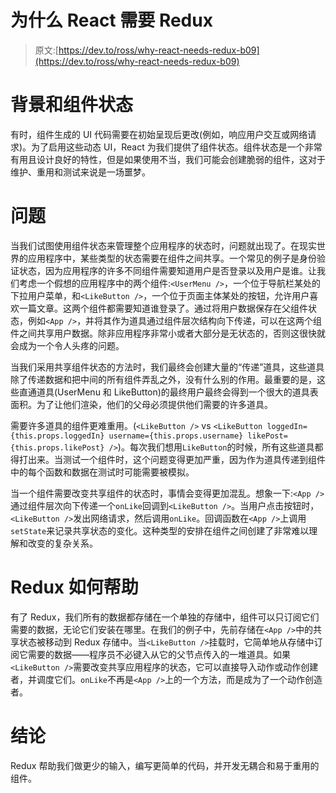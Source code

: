 # 为什么 React 需要 Redux

> 原文:[https://dev.to/ross/why-react-needs-redux-b09](https://dev.to/ross/why-react-needs-redux-b09)

# 背景和组件状态

有时，组件生成的 UI 代码需要在初始呈现后更改(例如，响应用户交互或网络请求)。为了启用这些动态 UI，React 为我们提供了组件状态。组件状态是一个非常有用且设计良好的特性，但是如果使用不当，我们可能会创建脆弱的组件，这对于维护、重用和测试来说是一场噩梦。

# 问题

当我们试图使用组件状态来管理整个应用程序的状态时，问题就出现了。在现实世界的应用程序中，某些类型的状态需要在组件之间共享。一个常见的例子是身份验证状态，因为应用程序的许多不同组件需要知道用户是否登录以及用户是谁。让我们考虑一个假想的应用程序中的两个组件:`<UserMenu />`，一个位于导航栏某处的下拉用户菜单，和`<LikeButton />`，一个位于页面主体某处的按钮，允许用户喜欢一篇文章。这两个组件都需要知道谁登录了。通过将用户数据保存在父组件状态，例如`<App />`，并将其作为道具通过组件层次结构向下传递，可以在这两个组件之间共享用户数据。除非应用程序非常小或者大部分是无状态的，否则这很快就会成为一个令人头疼的问题。

当我们采用共享组件状态的方法时，我们最终会创建大量的“传递”道具，这些道具除了传递数据和把中间的所有组件弄乱之外，没有什么别的作用。最重要的是，这些直通道具(UserMenu 和 LikeButton)的最终用户最终会得到一个很大的道具表面积。为了让他们渲染，他们的父母必须提供他们需要的许多道具。

需要许多道具的组件更难重用。(`<LikeButton />` vs `<LikeButton loggedIn={this.props.loggedIn} username={this.props.username} likePost={this.props.likePost} />`)。每次我们想用`LikeButton`的时候，所有这些道具都得打出来。当测试一个组件时，这个问题变得更加严重，因为作为道具传递到组件中的每个函数和数据在测试时可能需要被模拟。

当一个组件需要改变共享组件的状态时，事情会变得更加混乱。想象一下:`<App />`通过组件层次向下传递一个`onLike`回调到`<LikeButton />`。当用户点击按钮时，`<LikeButton />`发出网络请求，然后调用`onLike`。回调函数在`<App />`上调用`setState`来记录共享状态的变化。这种类型的安排在组件之间创建了非常难以理解和改变的复杂关系。

# Redux 如何帮助

有了 Redux，我们所有的数据都存储在一个单独的存储中，组件可以只订阅它们需要的数据，无论它们安装在哪里。在我们的例子中，先前存储在`<App />`中的共享状态被移动到 Redux 存储中。当`<LikeButton />`挂载时，它简单地从存储中订阅它需要的数据——程序员不必键入从它的父节点传入的一堆道具。如果`<LikeButton />`需要改变共享应用程序的状态，它可以直接导入动作或动作创建者，并调度它们。`onLike`不再是`<App />`上的一个方法，而是成为了一个动作创造者。

# 结论

Redux 帮助我们做更少的输入，编写更简单的代码，并开发无耦合和易于重用的组件。